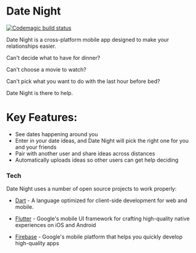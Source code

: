 # Date Night

[![Codemagic build status](https://api.codemagic.io/apps/5ff23f576b96eaca17003c59/5ff23f576b96eaca17003c58/status_badge.svg)](https://codemagic.io/apps/5ff23f576b96eaca17003c59/5ff23f576b96eaca17003c58/latest_build)

Date Night is a cross-platform mobile app designed to make your relationships easier.

Can't decide what to have for dinner? 

Can't choose a movie to watch?

Can't pick what you want to do with the last hour before bed?

Date Night is there to help.


# Key Features:
  - See dates happening around you
  - Enter in your date ideas, and Date Night will pick the right one for you and your friends
  - Pair with another user and share ideas across distances
  - Automatically uploads ideas so other users can get help deciding


### Tech

Date Night uses a number of open source projects to work properly:

* [Dart] - A language optimized for client-side development for web and mobile.
* [Flutter] - Google's mobile UI framework for crafting high-quality native experiences on iOS and Android 
* [Firebase] - Google's mobile platform that helps you quickly develop high-quality apps 

   [Dart]: <https://www.dartlang.org/>
   [Flutter]: <https://flutter.io/>
   [Firebase]: <https://firebase.google.com/>
